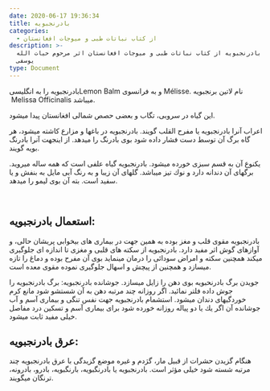 ```yaml
---
date: 2020-06-17 19:36:34
title: بادرنجبويه
categories:
  - از کتاب نباتات طبی و میوجات افغانستان
description: >-
  معرفی بادرنجبويه از کتاب نباتات طبی و میوجات افغانستان اثر مرحوم حیات الله
  یوسفی
type: Document
---
```


بادرنجبويه را به انگلیسیLemon Balm و به فرانسوی M&eacute;lisse. نام لاتین برنجبویه &nbsp;Melissa Officinalis میباشد.

اين گياه در سروبی، تگاب و بعضی حصص شمالی افغانستان پيدا ميشود.

اعراب آنرا بادرنجبويه يا مفرح القلب گويند. بادرنجبويه در باغها و مزارع كاشته ميشود، هر گاه برگ آن توسط دست فشار داده شود بوی بادرنگ را ميدهد. از اينجهت آنرا بادرنگ بويه گويند.

يكنوع آن به قسم سبزی خورده ميشود. بادرنجبويه گياه علفی است كه همه ساله ميرويد. برگهای آن دندانه دارد و نوك تيز ميباشد. گلهای آن زيبا و به رنگ آبی مايل به بنفش و يا سفيد است. بته آن بوی ليمو را ميدهد.

&nbsp;

## استعمال بادرنجبويه:

بادرنجبويه مقوی قلب و مغز بوده به همين جهت در بيماری های بيخوابی پريشان حالی، و آوازهای گوش اثر مفيد دارد. بادرنجبويه از سكته های قلبی و مغزی تا اندازه ای جلوگيری ميكند همچنين سكته و امراض سودائی را درمان مينمايد بوی آن مفرح بوده و دماغ را تازه ميسازد و همچنين از پيچش و اسهال جلوگيری نموده مقوی معده است.

جويدن برگ بادرنحبويه بوی دهن را زايل ميسازد. جوشانده بادرنجبويه: برگ بادرنجبويه را جوش داده فلتر نمائيد. اگر روزانه چند مرتبه دهن به آن شستشو شود مانع كرم خوردگيهای دندان میشود. استشمام بادرنجبويه جهت نفس تنگی و بيماری آسم و آب جوشانده آن اگر يك يا دو پياله روزانه خورده شود برای بيماری آسم و تسكين درد مفاصل خيلی مفيد ثابت ميشود.

## عرق بادرنجبويه:

هنگام گزيدن حشرات از قبيل مار، گژدم و غيره موضع گزيدگی با عرق بادرنجبويه چند مرتبه شسته شود خيلی مؤثر است. بادرنجبويه يا بادرنگبويه، بارنگبويه، بادرو، بادرونه، ترنگان ميگويند.